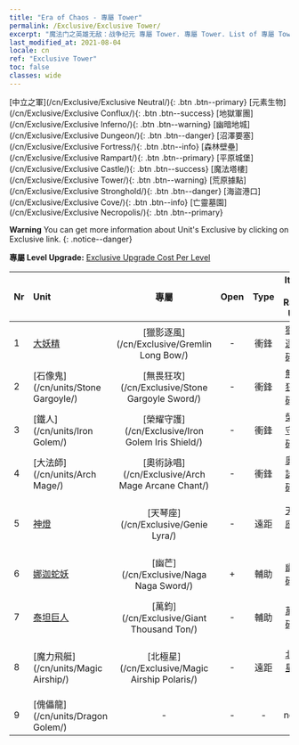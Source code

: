 ```yaml
---
title: "Era of Chaos - 專屬 Tower"
permalink: /Exclusive/Exclusive Tower/
excerpt: "魔法门之英雄无敌：战争纪元 專屬 Tower. 專屬 Tower. List of 專屬 Tower in Era of Chaos"
last_modified_at: 2021-08-04
locale: cn
ref: "Exclusive Tower"
toc: false
classes: wide
---
```

 [中立之軍](/cn/Exclusive/Exclusive Neutral/){: .btn .btn--primary} [元素生物](/cn/Exclusive/Exclusive Conflux/){: .btn .btn--success} [地獄軍團](/cn/Exclusive/Exclusive Inferno/){: .btn .btn--warning} [幽暗地城](/cn/Exclusive/Exclusive Dungeon/){: .btn .btn--danger} [沼澤要塞](/cn/Exclusive/Exclusive Fortress/){: .btn .btn--info} [森林壁壘](/cn/Exclusive/Exclusive Rampart/){: .btn .btn--primary} [平原城堡](/cn/Exclusive/Exclusive Castle/){: .btn .btn--success} [魔法塔樓](/cn/Exclusive/Exclusive Tower/){: .btn .btn--warning} [荒原據點](/cn/Exclusive/Exclusive Stronghold/){: .btn .btn--danger} [海盜港口](/cn/Exclusive/Exclusive Cove/){: .btn .btn--info} [亡靈墓園](/cn/Exclusive/Exclusive Necropolis/){: .btn .btn--primary} 

**Warning** You can get more information about Unit's Exclusive by clicking on Exclusive link. 
{: .notice--danger}

 **專屬 Level Upgrade:** [Exclusive Upgrade Cost Per Level](/Exclusive/ExclusiveUpgradeCostPerLevel/)

  | Nr |         Unit        | 專屬 | Open  |    Type   |  Item to Rank UP      |  塗裝   |
  |:---|:--------------------|:-------------:|:-----:|:---------:|:---------------------:|:-------:|
  | 1  | [大妖精](/cn/units/Gremlin/) | [獵影逐風](/cn/Exclusive/Gremlin Long Bow/) | - | 衝鋒 | [獵影逐風碎片](/cn/Items/con_914/) | - |
  | 2  | [石像鬼](/cn/units/Stone Gargoyle/) | [無畏狂攻](/cn/Exclusive/Stone Gargoyle Sword/) | - | 衝鋒 | [無畏狂攻碎片](/cn/Items/con_912/) | - |
  | 3  | [鐵人](/cn/units/Iron Golem/) | [榮耀守護](/cn/Exclusive/Iron Golem Iris Shield/) | - | 衝鋒 | [榮耀守護碎片](/cn/Items/con_913/) | - |
  | 4  | [大法師](/cn/units/Arch Mage/) | [奧術詠唱](/cn/Exclusive/Arch Mage Arcane Chant/) | - | 衝鋒 | [奧術詠唱碎片](/cn/Items/con_915/) | - |
  | 5  | [神燈](/cn/units/Genie/) | [天琴座](/cn/Exclusive/Genie Lyra/) | - | 遠距 | [天琴座碎片](/cn/Items/con_986/) | [天琴座特效塗裝](/cn/Items/con_654/) |
  | 6  | [娜迦蛇妖](/cn/units/Naga/) | [幽芒](/cn/Exclusive/Naga Naga Sword/) | + | 輔助 | [幽芒碎片](/cn/Items/con_987/) | [幽芒特效塗裝](/cn/Items/con_655/) |
  | 7  | [泰坦巨人](/cn/units/Giant/) | [萬鈞](/cn/Exclusive/Giant Thousand Ton/) | - | 輔助 | [萬鈞碎片](/cn/Items/con_988/) | [萬鈞特效塗裝](/cn/Items/con_656/) |
  | 8  | [魔力飛艇](/cn/units/Magic Airship/) | [北極星](/cn/Exclusive/Magic Airship Polaris/) | - | 遠距 | [北極星碎片](/cn/Items/con_989/) | [北極星特效塗裝](/cn/Items/con_657/) |
  | 9  | [傀儡龍](/cn/units/Dragon Golem/) | - | - | - | none | none |
